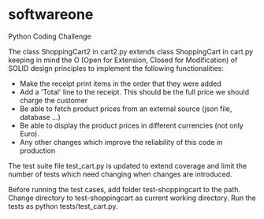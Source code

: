 # softwareone
Python Coding Challenge

The class ShoppingCart2 in cart2.py extends class ShoppingCart in cart.py keeping in mind the O (Open for Extension, Closed for Modification) of SOLID design principles to implement the following functionalities:

- Make the receipt print items in the order that they were added
- Add a 'Total' line to the receipt. This should be the full price we should charge the customer
- Be able to fetch product prices from an external source (json file, database ...)
- Be able to display the product prices in different currencies (not only Euro).
- Any other changes which improve the reliability of this code in production

The test suite file test_cart.py is updated to extend coverage and limit the number of tests which need changing when changes are introduced.

Before running the test cases, add folder test-shoppingcart to the path.
Change directory to test-shoppingcart as current working directory.
Run the tests as python tests/test_cart.py.
